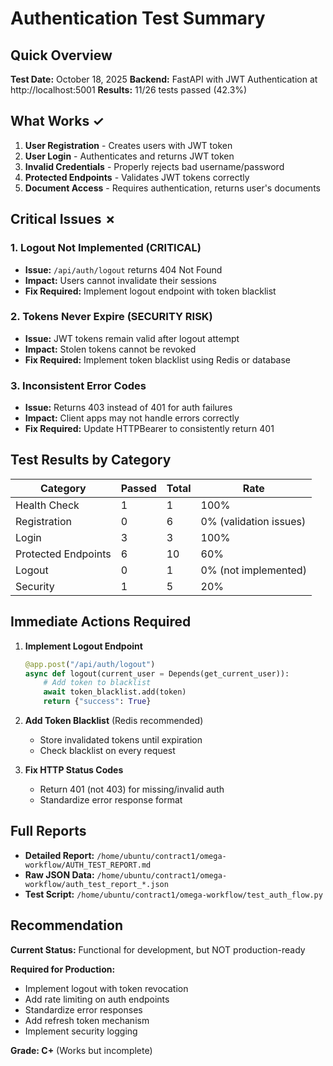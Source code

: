 # Authentication Test Summary

## Quick Overview

**Test Date:** October 18, 2025
**Backend:** FastAPI with JWT Authentication at http://localhost:5001
**Results:** 11/26 tests passed (42.3%)

## What Works ✓

1. **User Registration** - Creates users with JWT token
2. **User Login** - Authenticates and returns JWT token
3. **Invalid Credentials** - Properly rejects bad username/password
4. **Protected Endpoints** - Validates JWT tokens correctly
5. **Document Access** - Requires authentication, returns user's documents

## Critical Issues ✗

### 1. Logout Not Implemented (CRITICAL)
- **Issue:** `/api/auth/logout` returns 404 Not Found
- **Impact:** Users cannot invalidate their sessions
- **Fix Required:** Implement logout endpoint with token blacklist

### 2. Tokens Never Expire (SECURITY RISK)
- **Issue:** JWT tokens remain valid after logout attempt
- **Impact:** Stolen tokens cannot be revoked
- **Fix Required:** Implement token blacklist using Redis or database

### 3. Inconsistent Error Codes
- **Issue:** Returns 403 instead of 401 for auth failures
- **Impact:** Client apps may not handle errors correctly
- **Fix Required:** Update HTTPBearer to consistently return 401

## Test Results by Category

| Category | Passed | Total | Rate |
|----------|--------|-------|------|
| Health Check | 1 | 1 | 100% |
| Registration | 0 | 6 | 0% (validation issues) |
| Login | 3 | 3 | 100% |
| Protected Endpoints | 6 | 10 | 60% |
| Logout | 0 | 1 | 0% (not implemented) |
| Security | 1 | 5 | 20% |

## Immediate Actions Required

1. **Implement Logout Endpoint**
   ```python
   @app.post("/api/auth/logout")
   async def logout(current_user = Depends(get_current_user)):
       # Add token to blacklist
       await token_blacklist.add(token)
       return {"success": True}
   ```

2. **Add Token Blacklist** (Redis recommended)
   - Store invalidated tokens until expiration
   - Check blacklist on every request

3. **Fix HTTP Status Codes**
   - Return 401 (not 403) for missing/invalid auth
   - Standardize error response format

## Full Reports

- **Detailed Report:** `/home/ubuntu/contract1/omega-workflow/AUTH_TEST_REPORT.md`
- **Raw JSON Data:** `/home/ubuntu/contract1/omega-workflow/auth_test_report_*.json`
- **Test Script:** `/home/ubuntu/contract1/omega-workflow/test_auth_flow.py`

## Recommendation

**Current Status:** Functional for development, but NOT production-ready

**Required for Production:**
- Implement logout with token revocation
- Add rate limiting on auth endpoints
- Standardize error responses
- Add refresh token mechanism
- Implement security logging

**Grade: C+** (Works but incomplete)
